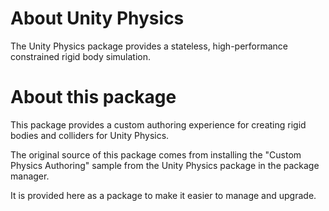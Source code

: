 # About Unity Physics
The Unity Physics package provides a stateless, high-performance constrained rigid body simulation.

# About this package
This package provides a custom authoring experience for creating rigid bodies and colliders for Unity Physics.

The original source of this package comes from installing the "Custom Physics Authoring" sample from the Unity Physics package in the package manager.

It is provided here as a package to make it easier to manage and upgrade.

